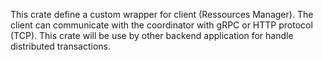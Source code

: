 This crate define a custom wrapper for client (Ressources Manager).
The client can communicate with the coordinator with gRPC or HTTP protocol (TCP).
This crate will be use by other backend application for handle distributed transactions.
